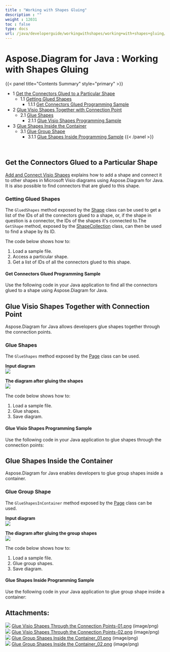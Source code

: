 ```yaml
---
title : "Working with Shapes Gluing" 
description : "" 
weight : 12031 
toc : false
type: docs
url: /java/developerguide/workingwithshapes/working+with+shapes+gluing/
---
```


# Aspose.Diagram for Java : Working with Shapes Gluing


{{< panel title="Contents Summary" style="primary" >}}
*   1 [Get the Connectors Glued to a Particular Shape](#get-the-connectors-glued-to-a-particular-shape)
    *   1.1 [Getting Glued Shapes](#getting-glued-shapes)
        *   1.1.1 [Get Connectors Glued Programming Sample](#get-connectors-glued-programming-sample)
*   2 [Glue Visio Shapes Together with Connection Point](#glue-visio-shapes-together-with-connection-point)
    *   2.1 [Glue Shapes](#glue-shapes)
        *   2.1.1 [Glue Visio Shapes Programming Sample](#glue-visio-shapes-programming-sample)
*   3 [Glue Shapes Inside the Container](#glue-shapes-inside-the-container)
    *   3.1 [Glue Group Shape](#glue-group-shape)
        *   3.1.1 [Glue Shapes Inside Programming Sample](#glue-shapes-inside-programming-sample)
{{< /panel >}}
 

 

## Get the Connectors Glued to a Particular Shape

[Add and Connect Visio Shapes](https://docs2.aspose.com/diagram/java/developerguide/technicalarticles/add+and+connect+visio+shapes) explains how to add a shape and connect it to other shapes in Microsoft Visio diagrams using Aspose.Diagram for Java. It is also possible to find connectors that are glued to this shape.

### Getting Glued Shapes

The `GluedShapes` method exposed by the [Shape](http://www.aspose.com/api/java/diagram/com.aspose.diagram/classes/shape) class can be used to get a list of the IDs of all the connectors glued to a shape, or, if the shape in question is a connector, the IDs of the shapes it's connected to.The `GetShape` method, exposed by the [ShapeCollection](http://www.aspose.com/api/java/diagram/com.aspose.diagram/classes/shapecollection) class, can then be used to find a shape by its ID.

The code below shows how to:

1.  Load a sample file.
2.  Access a particular shape.
3.  Get a list of IDs of all the connectors glued to this shape.

#### Get Connectors Glued Programming Sample

Use the following code in your Java application to find all the connectors glued to a shape using Aspose.Diagram for Java.

## Glue Visio Shapes Together with Connection Point

Aspose.Diagram for Java allows developers glue shapes together through the connection points.

### Glue Shapes

The `GlueShapes` method exposed by the [Page](http://www.aspose.com/api/java/diagram/com.aspose.diagram/classes/page) class can be used.

**Input diagram**  
![](http://i.imgur.com/Z69f4hg.png)

**The diagram after gluing the shapes**  
![](http://i.imgur.com/5TJpDwc.png)

The code below shows how to:

1.  Load a sample file.
2.  Glue shapes.
3.  Save diagram.

#### Glue Visio Shapes Programming Sample

Use the following code in your Java application to glue shapes through the connection points:

## Glue Shapes Inside the Container

Aspose.Diagram for Java enables developers to glue group shapes inside a container.

### Glue Group Shape

The `GlueShapesInContainer` method exposed by the [Page](http://www.aspose.com/api/java/diagram/com.aspose.diagram/classes/page) class can be used.

**Input diagram**  
![](http://i.imgur.com/HRRzIEh.png)

**The diagram after gluing the group shapes**  
![](http://i.imgur.com/YxCiOgU.png)

The code below shows how to:

1.  Load a sample file.
2.  Glue group shapes.
3.  Save diagram.

#### Glue Shapes Inside Programming Sample

Use the following code in your Java application to glue group shape inside a container:

## Attachments:

![](https://docs2.aspose.com/diagram/java/images/icons/bullet_blue.gif) [Glue Visio Shapes Through the Connection Points-01.png](https://docs2.aspose.com/diagram/java/attachments/18612700/18808963.png) (image/png)  
![](https://docs2.aspose.com/diagram/java/images/icons/bullet_blue.gif) [Glue Visio Shapes Through the Connection Points-02.png](https://docs2.aspose.com/diagram/java/attachments/18612700/18808962.png) (image/png)  
![](https://docs2.aspose.com/diagram/java/images/icons/bullet_blue.gif) [Glue Group Shapes Inside the Container\_01.png](https://docs2.aspose.com/diagram/java/attachments/18612700/18808961.png) (image/png)  
![](https://docs2.aspose.com/diagram/java/images/icons/bullet_blue.gif) [Glue Group Shapes Inside the Container\_02.png](https://docs2.aspose.com/diagram/java/attachments/18612700/18808960.png) (image/png)  

